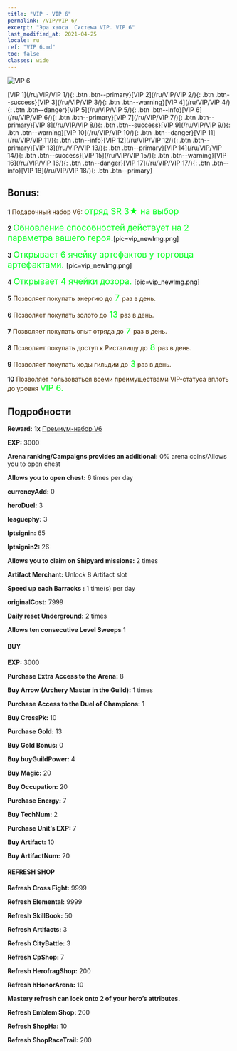 ```yaml
---
title: "VIP - VIP 6"
permalink: /VIP/VIP 6/
excerpt: "Эра хаоса  Система VIP. VIP 6"
last_modified_at: 2021-04-25
locale: ru
ref: "VIP 6.md"
toc: false
classes: wide
---
```

 ![VIP 6](/images/x/chatPri_vipLv6.png)

 [VIP 1](/ru/VIP/VIP 1/){: .btn .btn--primary}[VIP 2](/ru/VIP/VIP 2/){: .btn .btn--success}[VIP 3](/ru/VIP/VIP 3/){: .btn .btn--warning}[VIP 4](/ru/VIP/VIP 4/){: .btn .btn--danger}[VIP 5](/ru/VIP/VIP 5/){: .btn .btn--info}[VIP 6](/ru/VIP/VIP 6/){: .btn .btn--primary}[VIP 7](/ru/VIP/VIP 7/){: .btn .btn--primary}[VIP 8](/ru/VIP/VIP 8/){: .btn .btn--success}[VIP 9](/ru/VIP/VIP 9/){: .btn .btn--warning}[VIP 10](/ru/VIP/VIP 10/){: .btn .btn--danger}[VIP 11](/ru/VIP/VIP 11/){: .btn .btn--info}[VIP 12](/ru/VIP/VIP 12/){: .btn .btn--primary}[VIP 13](/ru/VIP/VIP 13/){: .btn .btn--primary}[VIP 14](/ru/VIP/VIP 14/){: .btn .btn--success}[VIP 15](/ru/VIP/VIP 15/){: .btn .btn--warning}[VIP 16](/ru/VIP/VIP 16/){: .btn .btn--danger}[VIP 17](/ru/VIP/VIP 17/){: .btn .btn--info}[VIP 18](/ru/VIP/VIP 18/){: .btn .btn--primary}

## Bonus: 

 **1** <span style="color: black"><span style="color: #462800"> Подарочный набор V6: </span><span style="color: black"><span style="color: #00FF1E;font-size:19px">отряд SR 3★ на выбор</span><span style="color: black">

 **2** <span style="color: black"><span style="color: #00FF1E;font-size:19px">Обновление способностей действует на 2 параметра вашего героя.</span><span style="color: black">[pic=vip_newImg.png]</span><span style="color: black">

 **3** <span style="color: black"><span style="color: #00FF1E;font-size:19px"> Открывает 6 ячейку артефактов у торговца артефактами. </span><span style="color: black">[pic=vip_newImg.png]</span><span style="color: black">

 **4** <span style="color: black"><span style="color: #00FF1E;font-size:19px"> Открывает 4 ячейки дозора. </span><span style="color: black">[pic=vip_newImg.png]</span><span style="color: black">

 **5** <span style="color: black"><span style="color: #462800"> Позволяет покупать энергию до</span><span style="color: black"><span style="color: #00FF1E;font-size:19px"> 7 </span><span style="color: black"><span style="color: #462800">раз в день.</span><span style="color: black">

 **6** <span style="color: black"><span style="color: #462800"> Позволяет покупать золото до</span><span style="color: black"><span style="color: #00FF1E;font-size:19px"> 13 </span><span style="color: black"><span style="color: #462800">раз в день.</span><span style="color: black">

 **7** <span style="color: black"><span style="color: #462800"> Позволяет покупать опыт отряда до</span><span style="color: black"><span style="color: #00FF1E;font-size:19px"> 7 </span><span style="color: black"><span style="color: #462800">раз в день.</span><span style="color: black">

 **8** <span style="color: black"><span style="color: #462800"> Позволяет покупать доступ к Ристалищу до</span><span style="color: black"><span style="color: #00FF1E;font-size:19px"> 8 </span><span style="color: black"><span style="color: #462800">раз в день.</span><span style="color: black">

 **9** <span style="color: black"><span style="color: #462800"> Позволяет покупать ходы гильдии до</span><span style="color: black"><span style="color: #00FF1E;font-size:19px"> 3</span><span style="color: black"><span style="color: #462800"> раз в день.</span><span style="color: black">

 **10** <span style="color: black"><span style="color: #462800"> Позволяет пользоваться всеми преимуществами VIP-статуса вплоть до уровня </span><span style="color: black"><span style="color: #00FF1E;font-size:19px"> VIP 6.</span><span style="color: black"><span style="color: #462800"></span><span style="color: black">

## Подробности

 **Reward:** **1x** [Премиум-набор V6](/ItemsRU/con_1302/)

 **EXP:** 3000

 **Arena ranking/Campaigns provides an additional:** 0% arena coins/Allows you to open chest 

 **Allows you to open chest:** 6 times per day

 **currencyAdd:** 0 

 **heroDuel:** 3 

 **leaguephy:** 3 

 **lptsignin:** 65 

 **lptsignin2:** 26 

 **Allows you to claim on Shipyard missions:** 2 times 

 **Artifact Merchant:** Unlock 8 Artifact slot

 **Speed up each Barracks :** 1 time(s) per day 

 **originalCost:** 7999 

 **Daily reset Underground:** 2 times

 **Allows ten consecutive Level Sweeps** 1 

#### BUY

 **EXP:** 3000

 **Purchase Extra Access to the Arena:** 8 

 **Buy Arrow (Archery Master in the Guild):** 1 times

 **Purchase Access to the Duel of Champions:** 1 

 **Buy CrossPk:** 10 

 **Purchase Gold:** 13 

 **Buy Gold Bonus:** 0 

 **Buy buyGuildPower:** 4 

 **Buy Magic:** 20 

 **Buy Occupation:** 20 

 **Purchase Energy:** 7 

 **Buy TechNum:** 2 

 **Purchase Unit’s EXP:** 7 

 **Buy Artifact:** 10 

 **Buy ArtifactNum:** 20 

#### REFRESH SHOP

 **Refresh Cross Fight:** 9999 

 **Refresh Elemental:** 9999 

 **Refresh SkillBook:** 50 

 **Refresh Artifacts:** 3 

 **Refresh CityBattle:** 3 

 **Refresh CpShop:** 7 

 **Refresh HerofragShop:** 200 

 **Refresh hHonorArena:** 10 

 **Mastery refresh can lock onto 2  of your hero’s attributes.**

 **Refresh Emblem Shop:** 200 

 **Refresh ShopHa:** 10 

 **Refresh ShopRaceTrail:** 200 

